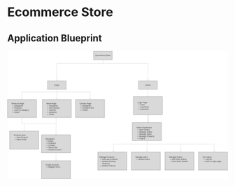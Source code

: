 # Ecommerce Store

## Application Blueprint

![Application Blue Print](./application-blue-print.png)
